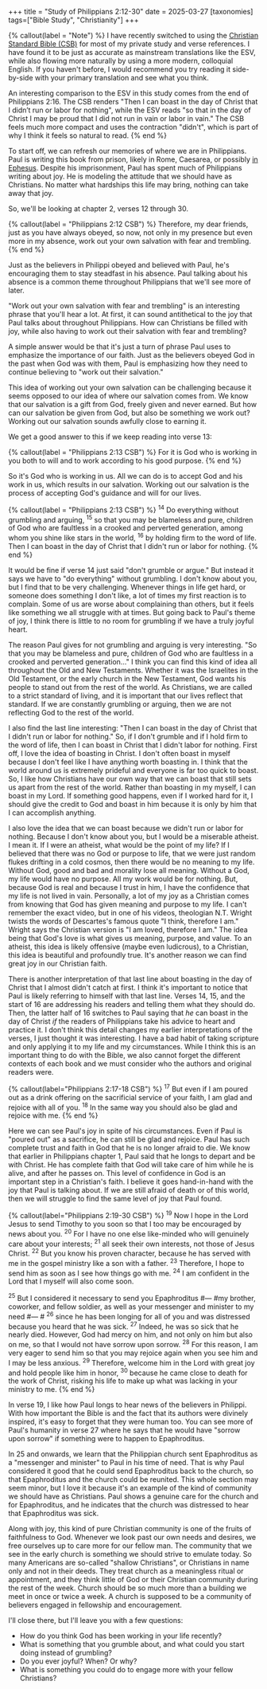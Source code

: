 +++
title = "Study of Philippians 2:12-30"
date = 2025-03-27
[taxonomies]
tags=["Bible Study", "Christianity"]
+++

{% callout(label = "Note") %}
I have recently switched to using the [Christian Standard Bible (CSB)](https://csbible.com/) for most of my private study and verse references.
I have found it to be just as accurate as mainstream translations like the ESV, while also flowing more naturally by using a more modern, colloquial English.
If you haven't before, I would recommend you try reading it side-by-side with your primary translation and see what you think.

An interesting comparison to the ESV in this study comes from the end of Philippians 2:16.
The CSB renders "Then I can boast in the day of Christ that I didn’t run or labor for nothing", while the ESV reads "so that in the day of Christ I may be proud that I did not run in vain or labor in vain."
The CSB feels much more compact and uses the contraction "didn't", which is part of why I think it feels so natural to read.
{% end %}

To start off, we can refresh our memories of where we are in Philippians.
Paul is writing this book from prison, likely in Rome, Caesarea, or possibly [in Ephesus](https://hermeneutics.stackexchange.com/a/77731).
Despite his imprisonment, Paul has spent much of Philippians writing about joy.
He is modeling the attitude that we should have as Christians.
No matter what hardships this life may bring, nothing can take away that joy.

So, we'll be looking at chapter 2, verses 12 through 30.

{% callout(label = "Philippians 2:12 CSB") %}
Therefore, my dear friends, just as you have always obeyed, so now, not only in my presence but even more in my absence, work out your own salvation with fear and trembling.
{% end %}

Just as the believers in Philippi obeyed and believed with Paul, he's encouraging them to stay steadfast in his absence.
Paul talking about his absence is a common theme throughout Philippians that we'll see more of later.

"Work out your own salvation with fear and trembling" is an interesting phrase that you'll hear a lot.
At first, it can sound antithetical to the joy that Paul talks about throughout Philippians.
How can Christians be filled with joy, while also having to work out their salvation with fear and trembling?

A simple answer would be that it's just a turn of phrase Paul uses to emphasize the importance of our faith.
Just as the believers obeyed God in the past when God was with them, Paul is emphasizing how they need to continue believing to "work out their salvation."

This idea of working out your own salvation can be challenging because it seems opposed to our idea of where our salvation comes from.
We know that our salvation is a gift from God, freely given and never earned.
But how can our salvation be given from God, but also be something we work out?
Working out our salvation sounds awfully close to earning it.

We get a good answer to this if we keep reading into verse 13:

{% callout(label = "Philippians 2:13 CSB") %}
For it is God who is working in you both to will and to work according to his good purpose.
{% end %}

So it's God who is working in us.
All we can do is to accept God and his work in us, which results in our salvation.
Working out our salvation is the process of accepting God's guidance and will for our lives.

{% callout(label = "Philippians 2:13 CSB") %}
<sup>14</sup> Do everything without grumbling and arguing,
<sup>15</sup> so that you may be blameless and pure, children of God who are faultless in a crooked and perverted generation,
among whom you shine like stars in the world,
<sup>16</sup> by holding firm to the word of life.
Then I can boast in the day of Christ that I didn't run or labor for nothing.
{% end %}

It would be fine if verse 14 just said "don't grumble or argue."
But instead it says we have to "do everything" without grumbling.
I don't know about you, but I find that to be very challenging.
Whenever things in life get hard, or someone does something I don't like, a lot of times my first reaction is to complain.
Some of us are worse about complaining than others, but it feels like something we all struggle with at times.
But going back to Paul's theme of joy, I think there is little to no room for grumbling if we have a truly joyful heart.

The reason Paul gives for not grumbling and arguing is very interesting.
"So that you may be blameless and pure, children of God who are faultless in a crooked and perverted generation..."
I think you can find this kind of idea all throughout the Old and New Testaments.
Whether it was the Israelites in the Old Testament, or the early church in the New Testament, God wants his people to stand out from the rest of the world.
As Christians, we are called to a strict standard of living, and it is important that our lives reflect that standard.
If we are constantly grumbling or arguing, then we are not reflecting God to the rest of the world.

I also find the last line interesting: "Then I can boast in the day of Christ that I didn't run or labor for nothing."
So, if I don't grumble and if I hold firm to the word of life, then I can boast in Christ that I didn't labor for nothing.
First off, I love the idea of boasting in Christ.
I don't often boast in myself because I don't feel like I have anything worth boasting in.
I think that the world around us is extremely prideful and everyone is far too quick to boast.
So, I like how Christians have our own way that we can boast that still sets us apart from the rest of the world.
Rather than boasting in my myself, I can boast in my Lord.
If something good happens, even if I worked hard for it, I should give the credit to God and boast in him because it is only by him that I can accomplish anything.

I also love the idea that we can boast because we didn't run or labor for nothing.
Because I don't know about you, but I would be a miserable atheist. 
I mean it.
If I were an atheist, what would be the point of my life?
If I believed that there was no God or purpose to life, that we were just random flukes drifting in a cold cosmos, then there would be no meaning to my life.
Without God, good and bad and morality lose all meaning.
Without a God, my life would have no purpose.
All my work would be for nothing.
But, because God is real and because I trust in him, I have the confidence that my life is not lived in vain.
Personally, a lot of my joy as a Christian comes from knowing that God has given meaning and purpose to my life.
I can't remember the exact video, but in one of his videos, theologian N.T. Wright twists the words of Descartes's famous quote "I think, therefore I am."
Wright says the Christian version is "I am loved, therefore I am."
The idea being that God's love is what gives us meaning, purpose, and value.
To an atheist, this idea is likely offensive (maybe even ludicrous), to a Christian, this idea is beautiful and profoundly true.
It's another reason we can find great joy in our Christian faith.

There is another interpretation of that last line about boasting in the day of Christ that I almost didn't catch at first.
I think it's important to notice that Paul is likely referring to himself with that last line.
Verses 14, 15, and the start of 16 are addressing his readers and telling them what they should do.
Then, the latter half of 16 switches to Paul saying that *he* can boast in the day of Christ *if* the readers of Philippians take his advice to heart and practice it.
I don't think this detail changes my earlier interpretations of the verses, I just thought it was interesting.
I have a bad habit of taking scripture and only applying it to my life and my circumstances.
While I think this is an important thing to do with the Bible, we also cannot forget the different contexts of each book and we must consider who the authors and original readers were.

{% callout(label="Philippians 2:17-18 CSB") %}
<sup>17</sup> But even if I am poured out as a drink offering on the sacrificial service of your faith, I am glad and rejoice with all of you. <sup>18</sup> In the same way you should also be glad and rejoice with me.
{% end %}

Here we can see Paul's joy in spite of his circumstances.
Even if Paul is "poured out" as a sacrifice, he can still be glad and rejoice.
Paul has such complete trust and faith in God that he is no longer afraid to die.
We know that earlier in Philippians chapter 1, Paul said that he longs to depart and be with Christ.
He has complete faith that God will take care of him while he is alive, and after he passes on.
This level of confidence in God is an important step in a Christian's faith.
I believe it goes hand-in-hand with the joy that Paul is talking about.
If we are still afraid of death or of this world, then we will struggle to find the same level of joy that Paul found.

{% callout(label="Philippians 2:19-30 CSB") %}
<sup>19</sup> Now I hope in the Lord Jesus to send Timothy to you soon so that I too may be encouraged by news about you. <sup>20</sup> For I have no one else like-minded who will genuinely care about your interests; <sup>21</sup> all seek their own interests, not those of Jesus Christ. <sup>22</sup> But you know his proven character, because he has served with me in the gospel ministry like a son with a father. <sup>23</sup> Therefore, I hope to send him as soon as I see how things go with me. <sup>24</sup> I am confident in the Lord that I myself will also come soon. 

<sup>25</sup> But I considered it necessary to send you Epaphroditus #— #my brother, coworker, and fellow soldier, as well as your messenger and minister to my need  #— # <sup>26</sup> since he has been longing for all of you and was distressed because you heard that he was sick. <sup>27</sup> Indeed, he was so sick that he nearly died. However, God had mercy on him, and not only on him but also on me, so that I would not have sorrow upon sorrow. <sup>28</sup> For this reason, I am very eager to send him so that you may rejoice again when you see him and I may be less anxious. <sup>29</sup> Therefore, welcome him in the Lord with great joy and hold people like him in honor, <sup>30</sup> because he came close to death for the work of Christ, risking his life to make up what was lacking in your ministry to me.
{% end %}

In verse 19, I like how Paul longs to hear news of the believers in Philippi.
With how important the Bible is and the fact that its authors were divinely inspired, it's easy to forget that they were human too.
You can see more of Paul's humanity in verse 27 where he says that he would have "sorrow upon sorrow" if something were to happen to Epaphroditus.

In 25 and onwards, we learn that the Philippian church sent Epaphroditus as a "messenger and minister" to Paul in his time of need.
That is why Paul considered it good that he could send Epaphroditus back to the church, so that Epaphroditus and the church could be reunited.
This whole section may seem minor, but I love it because it's an example of the kind of community we should have as Christians.
Paul shows a genuine care for the church and for Epaphroditus, and he indicates that the church was distressed to hear that Epaphroditus was sick.

Along with joy, this kind of pure Christian community is one of the fruits of faithfulness to God.
Whenever we look past our own needs and desires, we free ourselves up to care more for our fellow man.
The community that we see in the early church is something we should strive to emulate today.
So many Americans are so-called "shallow Christians", or Christians in name only and not in their deeds.
They treat church as a meaningless ritual or appointment, and they think little of God or their Christian community during the rest of the week.
Church should be so much more than a building we meet in once or twice a week.
A church is supposed to be a community of believers engaged in fellowship and encouragement.

I'll close there, but I'll leave you with a few questions:

 - How do you think God has been working in your life recently?
 - What is something that you grumble about, and what could you start doing instead of grumbling?
 - Do you ever joyful? When? Or why?
 - What is something you could do to engage more with your fellow Christians?
